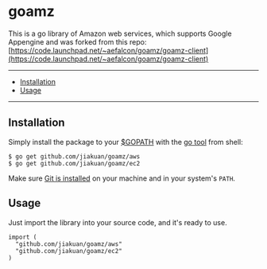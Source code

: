 # goamz

This is a go library of Amazon web services, which supports Google Appengine and was forked from this repo: [https://code.launchpad.net/~aefalcon/goamz/goamz-client](https://code.launchpad.net/~aefalcon/goamz/goamz-client)

---------------------------------------
  * [Installation](#installation)
  * [Usage](#usage)
  
---------------------------------------

## Installation

Simply install the package to your [$GOPATH](http://code.google.com/p/go-wiki/wiki/GOPATH "GOPATH") with the [go tool](http://golang.org/cmd/go/ "go command") from shell:

```
$ go get github.com/jiakuan/goamz/aws
$ go get github.com/jiakuan/goamz/ec2
```

Make sure [Git is installed](http://git-scm.com/downloads) on your machine and in your system's `PATH`.

## Usage

Just import the library into your source code, and it's ready to use.

```
import (
  "github.com/jiakuan/goamz/aws"
  "github.com/jiakuan/goamz/ec2"
)
```
